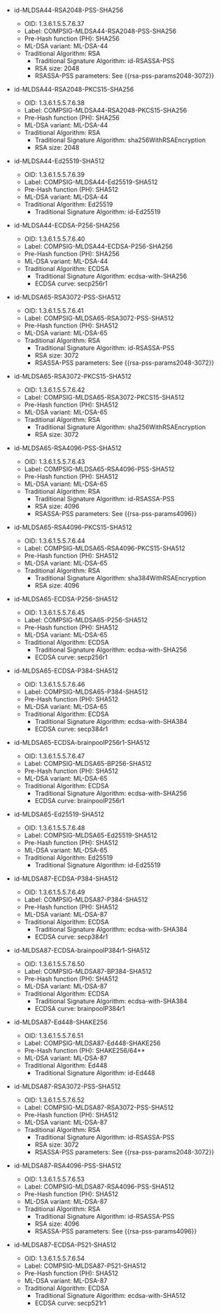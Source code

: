 - id-MLDSA44-RSA2048-PSS-SHA256
  - OID: 1.3.6.1.5.5.7.6.37
  - Label: COMPSIG-MLDSA44-RSA2048-PSS-SHA256
  - Pre-Hash function (PH): SHA256
  - ML-DSA variant: ML-DSA-44
  - Traditional Algorithm: RSA
    - Traditional Signature Algorithm: id-RSASSA-PSS
    - RSA size: 2048
    - RSASSA-PSS parameters: See {{rsa-pss-params2048-3072}}

- id-MLDSA44-RSA2048-PKCS15-SHA256
  - OID: 1.3.6.1.5.5.7.6.38
  - Label: COMPSIG-MLDSA44-RSA2048-PKCS15-SHA256
  - Pre-Hash function (PH): SHA256
  - ML-DSA variant: ML-DSA-44
  - Traditional Algorithm: RSA
    - Traditional Signature Algorithm: sha256WithRSAEncryption
    - RSA size: 2048

- id-MLDSA44-Ed25519-SHA512
  - OID: 1.3.6.1.5.5.7.6.39
  - Label: COMPSIG-MLDSA44-Ed25519-SHA512
  - Pre-Hash function (PH): SHA512
  - ML-DSA variant: ML-DSA-44
  - Traditional Algorithm: Ed25519
    - Traditional Signature Algorithm: id-Ed25519

- id-MLDSA44-ECDSA-P256-SHA256
  - OID: 1.3.6.1.5.5.7.6.40
  - Label: COMPSIG-MLDSA44-ECDSA-P256-SHA256
  - Pre-Hash function (PH): SHA256
  - ML-DSA variant: ML-DSA-44
  - Traditional Algorithm: ECDSA
    - Traditional Signature Algorithm: ecdsa-with-SHA256
    - ECDSA curve: secp256r1

- id-MLDSA65-RSA3072-PSS-SHA512
  - OID: 1.3.6.1.5.5.7.6.41
  - Label: COMPSIG-MLDSA65-RSA3072-PSS-SHA512
  - Pre-Hash function (PH): SHA512
  - ML-DSA variant: ML-DSA-65
  - Traditional Algorithm: RSA
    - Traditional Signature Algorithm: id-RSASSA-PSS
    - RSA size: 3072
    - RSASSA-PSS parameters: See {{rsa-pss-params2048-3072}}

- id-MLDSA65-RSA3072-PKCS15-SHA512
  - OID: 1.3.6.1.5.5.7.6.42
  - Label: COMPSIG-MLDSA65-RSA3072-PKCS15-SHA512
  - Pre-Hash function (PH): SHA512
  - ML-DSA variant: ML-DSA-65
  - Traditional Algorithm: RSA
    - Traditional Signature Algorithm: sha256WithRSAEncryption
    - RSA size: 3072

- id-MLDSA65-RSA4096-PSS-SHA512
  - OID: 1.3.6.1.5.5.7.6.43
  - Label: COMPSIG-MLDSA65-RSA4096-PSS-SHA512
  - Pre-Hash function (PH): SHA512
  - ML-DSA variant: ML-DSA-65
  - Traditional Algorithm: RSA
    - Traditional Signature Algorithm: id-RSASSA-PSS
    - RSA size: 4096
    - RSASSA-PSS parameters: See {{rsa-pss-params4096}}

- id-MLDSA65-RSA4096-PKCS15-SHA512
  - OID: 1.3.6.1.5.5.7.6.44
  - Label: COMPSIG-MLDSA65-RSA4096-PKCS15-SHA512
  - Pre-Hash function (PH): SHA512
  - ML-DSA variant: ML-DSA-65
  - Traditional Algorithm: RSA
    - Traditional Signature Algorithm: sha384WithRSAEncryption
    - RSA size: 4096

- id-MLDSA65-ECDSA-P256-SHA512
  - OID: 1.3.6.1.5.5.7.6.45
  - Label: COMPSIG-MLDSA65-P256-SHA512
  - Pre-Hash function (PH): SHA512
  - ML-DSA variant: ML-DSA-65
  - Traditional Algorithm: ECDSA
    - Traditional Signature Algorithm: ecdsa-with-SHA256
    - ECDSA curve: secp256r1

- id-MLDSA65-ECDSA-P384-SHA512
  - OID: 1.3.6.1.5.5.7.6.46
  - Label: COMPSIG-MLDSA65-P384-SHA512
  - Pre-Hash function (PH): SHA512
  - ML-DSA variant: ML-DSA-65
  - Traditional Algorithm: ECDSA
    - Traditional Signature Algorithm: ecdsa-with-SHA384
    - ECDSA curve: secp384r1

- id-MLDSA65-ECDSA-brainpoolP256r1-SHA512
  - OID: 1.3.6.1.5.5.7.6.47
  - Label: COMPSIG-MLDSA65-BP256-SHA512
  - Pre-Hash function (PH): SHA512
  - ML-DSA variant: ML-DSA-65
  - Traditional Algorithm: ECDSA
    - Traditional Signature Algorithm: ecdsa-with-SHA256
    - ECDSA curve: brainpoolP256r1

- id-MLDSA65-Ed25519-SHA512
  - OID: 1.3.6.1.5.5.7.6.48
  - Label: COMPSIG-MLDSA65-Ed25519-SHA512
  - Pre-Hash function (PH): SHA512
  - ML-DSA variant: ML-DSA-65
  - Traditional Algorithm: Ed25519
    - Traditional Signature Algorithm: id-Ed25519

- id-MLDSA87-ECDSA-P384-SHA512
  - OID: 1.3.6.1.5.5.7.6.49
  - Label: COMPSIG-MLDSA87-P384-SHA512
  - Pre-Hash function (PH): SHA512
  - ML-DSA variant: ML-DSA-87
  - Traditional Algorithm: ECDSA
    - Traditional Signature Algorithm: ecdsa-with-SHA384
    - ECDSA curve: secp384r1

- id-MLDSA87-ECDSA-brainpoolP384r1-SHA512
  - OID: 1.3.6.1.5.5.7.6.50
  - Label: COMPSIG-MLDSA87-BP384-SHA512
  - Pre-Hash function (PH): SHA512
  - ML-DSA variant: ML-DSA-87
  - Traditional Algorithm: ECDSA
    - Traditional Signature Algorithm: ecdsa-with-SHA384
    - ECDSA curve: brainpoolP384r1

- id-MLDSA87-Ed448-SHAKE256
  - OID: 1.3.6.1.5.5.7.6.51
  - Label: COMPSIG-MLDSA87-Ed448-SHAKE256
  - Pre-Hash function (PH): SHAKE256/64**
  - ML-DSA variant: ML-DSA-87
  - Traditional Algorithm: Ed448
    - Traditional Signature Algorithm: id-Ed448

- id-MLDSA87-RSA3072-PSS-SHA512
  - OID: 1.3.6.1.5.5.7.6.52
  - Label: COMPSIG-MLDSA87-RSA3072-PSS-SHA512
  - Pre-Hash function (PH): SHA512
  - ML-DSA variant: ML-DSA-87
  - Traditional Algorithm: RSA
    - Traditional Signature Algorithm: id-RSASSA-PSS
    - RSA size: 3072
    - RSASSA-PSS parameters: See {{rsa-pss-params2048-3072}}

- id-MLDSA87-RSA4096-PSS-SHA512
  - OID: 1.3.6.1.5.5.7.6.53
  - Label: COMPSIG-MLDSA87-RSA4096-PSS-SHA512
  - Pre-Hash function (PH): SHA512
  - ML-DSA variant: ML-DSA-87
  - Traditional Algorithm: RSA
    - Traditional Signature Algorithm: id-RSASSA-PSS
    - RSA size: 4096
    - RSASSA-PSS parameters: See {{rsa-pss-params4096}}

- id-MLDSA87-ECDSA-P521-SHA512
  - OID: 1.3.6.1.5.5.7.6.54
  - Label: COMPSIG-MLDSA87-P521-SHA512
  - Pre-Hash function (PH): SHA512
  - ML-DSA variant: ML-DSA-87
  - Traditional Algorithm: ECDSA
    - Traditional Signature Algorithm: ecdsa-with-SHA512
    - ECDSA curve: secp521r1

